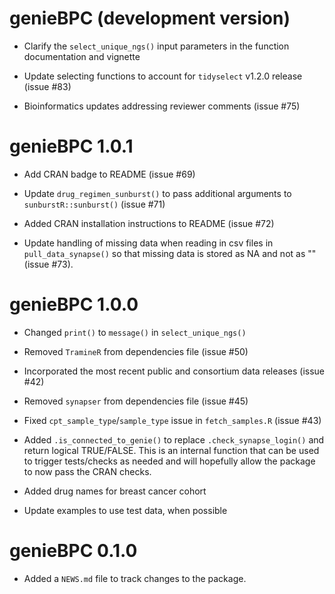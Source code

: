 # genieBPC (development version)

* Clarify the `select_unique_ngs()` input parameters in the function 
documentation and vignette

* Update selecting functions to account for `tidyselect` v1.2.0 release 
(issue #83)

* Bioinformatics updates addressing reviewer comments (issue #75)

# genieBPC 1.0.1

* Add CRAN badge to README (issue #69)

* Update `drug_regimen_sunburst()` to pass additional arguments to 
`sunburstR::sunburst()` (issue #71)

* Added CRAN installation instructions to README (issue #72)

* Update handling of missing data when reading in csv files in `pull_data_synapse()` 
so that missing data is stored as NA and not as "" (issue #73).

# genieBPC 1.0.0

* Changed `print()` to `message()` in `select_unique_ngs()`

* Removed `TramineR` from dependencies file (issue #50)

* Incorporated the most recent public and consortium data releases (issue #42)

* Removed `synapser` from dependencies file (issue #45)

* Fixed `cpt_sample_type`/`sample_type` issue in `fetch_samples.R` (issue #43)

* Added `.is_connected_to_genie()` to replace `.check_synapse_login()` and 
return logical TRUE/FALSE. This is an internal function that can be used to 
trigger tests/checks as needed and will hopefully allow the package to now 
pass the CRAN checks.

* Added drug names for breast cancer cohort

* Update examples to use test data, when possible

# genieBPC 0.1.0

* Added a `NEWS.md` file to track changes to the package.
